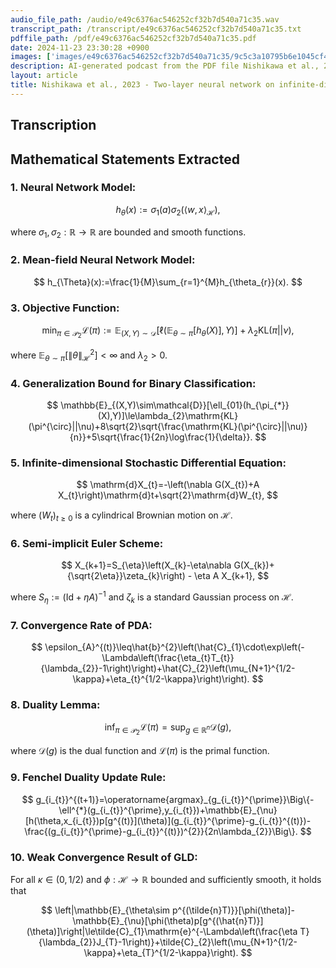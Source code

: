 ```yaml
---
audio_file_path: /audio/e49c6376ac546252cf32b7d540a71c35.wav
transcript_path: /transcript/e49c6376ac546252cf32b7d540a71c35.txt
pdffile_path: /pdf/e49c6376ac546252cf32b7d540a71c35.pdf
date: 2024-11-23 23:30:28 +0900
images: ['images/e49c6376ac546252cf32b7d540a71c35/9c5c3a10795b6e1045cf4ea083bf4d11b91d959db35dd5a57de46bf3a306b744.jpg']
description: AI-generated podcast from the PDF file Nishikawa et al., 2023 - Two-layer neural network on infinite-dimensional data global optimization guarantee in the mean-field regime _JP / e49c6376ac546252cf32b7d540a71c35
layout: article
title: Nishikawa et al., 2023 - Two-layer neural network on infinite-dimensional data global optimization guarantee in the mean-field regime _JP
---
```


## Transcription



## Mathematical Statements Extracted

### 1. Neural Network Model:  
$$
h_{\theta}(x):=\sigma_{1}(a)\sigma_{2}(\langle w,x\rangle_{\mathcal{H}}),
$$  

where $\sigma_{1},\sigma_{2}:\mathbb{R}\to\mathbb{R}$ are bounded and smooth functions.  

### 2. Mean-field Neural Network Model:  
$$
h_{\Theta}(x):=\frac{1}{M}\sum_{r=1}^{M}h_{\theta_{r}}(x).
$$  

### 3. Objective Function:  
$$
\operatorname*{min}_{\pi\in\mathcal{P}_{2}} \mathcal{L}(\pi):=\mathbb{E}_{(X,Y)\sim\mathcal{D}}\left[\ell\left(\mathbb{E}_{\theta\sim\pi}[h_{\theta}(X)],Y\right)\right]+\lambda_{2}\mathrm{KL}(\pi||\nu),
$$  

where $\mathbb{E}_{\theta\sim\pi}[\|\theta\|_{\mathcal{H}}^{2}]<\infty$ and $\lambda_{2}>0$.  

### 4. Generalization Bound for Binary Classification:  
$$
\mathbb{E}_{(X,Y)\sim\mathcal{D}}[\ell_{01}(h_{\pi_{*}}(X),Y)]\le\lambda_{2}\mathrm{KL}(\pi^{\circ}||\nu)+8\sqrt{2}\sqrt{\frac{\mathrm{KL}(\pi^{\circ}||\nu)}{n}}+5\sqrt{\frac{1}{2n}\log\frac{1}{\delta}}.
$$  

### 5. Infinite-dimensional Stochastic Differential Equation:  
$$
\mathrm{d}X_{t}=-\left(\nabla G(X_{t})+A X_{t}\right)\mathrm{d}t+\sqrt{2}\mathrm{d}W_{t},
$$  

where $(W_{t})_{t\geq0}$ is a cylindrical Brownian motion on $\mathcal{H}$.  

### 6. Semi-implicit Euler Scheme:  
$$
X_{k+1}=S_{\eta}\left(X_{k}-\eta\nabla G(X_{k})+{\sqrt{2\eta}}\zeta_{k}\right) - \eta A X_{k+1},
$$  

where $S_{\eta}:=(\mathrm{Id}+\eta A)^{-1}$ and $\zeta_{k}$ is a standard Gaussian process on $\mathcal{H}$.  

### 7. Convergence Rate of PDA:  
$$
\epsilon_{A}^{(t)}\leq\hat{b}^{2}\left(\hat{C}_{1}\cdot\exp\left(-\Lambda\left(\frac{\eta_{t}T_{t}}{\lambda_{2}}-1\right)\right)+\hat{C}_{2}\left(\mu_{N+1}^{1/2-\kappa}+\eta_{t}^{1/2-\kappa}\right)\right).
$$  

### 8. Duality Lemma:  
$$
\operatorname*{inf}_{\pi\in\mathcal{P}_{2}}\mathcal{L}(\pi)=\operatorname*{sup}_{g\in\mathbb{R}^{n}}\mathcal{D}(g),
$$  

where $\mathcal{D}(g)$ is the dual function and $\mathcal{L}(\pi)$ is the primal function.  

### 9. Fenchel Duality Update Rule:  
$$
g_{i_{t}}^{(t+1)}=\operatorname{argmax}_{g_{i_{t}}^{\prime}}\Big\{-\ell^{*}(g_{i_{t}}^{\prime},y_{i_{t}})+\mathbb{E}_{\nu}[h(\theta,x_{i_{t}})p[g^{(t)}](\theta)](g_{i_{t}}^{\prime}-g_{i_{t}}^{(t)})-\frac{(g_{i_{t}}^{\prime}-g_{i_{t}}^{(t)})^{2}}{2n\lambda_{2}}\Big\}.
$$  

### 10. Weak Convergence Result of GLD:  
For all $\kappa\in(0,1/2)$ and $\phi:\mathcal{H}\to\mathbb{R}$ bounded and sufficiently smooth, it holds that

$$
\left|\mathbb{E}_{\theta\sim p^{(\tilde{n}T)}}[\phi(\theta)]-\mathbb{E}_{\nu}[\phi(\theta)p[g^{(\hat{n}T)}](\theta)]\right|\le\tilde{C}_{1}\mathrm{e}^{-\Lambda\left(\frac{\eta T}{\lambda_{2}}J_{T}-1\right)}+\tilde{C}_{2}\left(\mu_{N+1}^{1/2-\kappa}+\eta_{T}^{1/2-\kappa}\right).
$$

